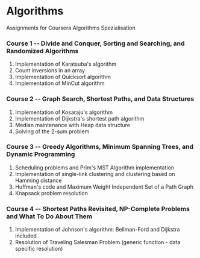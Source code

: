 # Algorithms
Assignments for Coursera Algorithms Spezialisation

### Course 1 -- Divide and Conquer, Sorting and Searching, and Randomized Algorithms
1. Implementation of Karatsuba's algorithm
2. Count inversions in an array
3. Implementation of Quicksort algorithm
4. Implementation of MinCut algorithm

### Course 2 -- Graph Search, Shortest Paths, and Data Structures
1. Implementation of Kosaraju's algorithm
2. Implementation of Dijkstra's shortest path algorithm
3. Median maintenance with Heap data structure
4. Solving of the 2-sum problem

### Course 3 -- Greedy Algorithms, Minimum Spanning Trees, and Dynamic Programming
1. Scheduling problems and Prim's MST Algorithm implementation
2. Implementation of single-link clustering and clustering based on Hamming distance
3. Huffman's code and Maximum Weight Independent Set of a Path Graph
4. Knapsack problem resolution

### Course 4 -- Shortest Paths Revisited, NP-Complete Problems and What To Do About Them
1. Implementation of Johnson's algorithm: Bellman-Ford and Dijkstra included
2. Resolution of Traveling Salesman Problem (generic function - data specific resolution)

